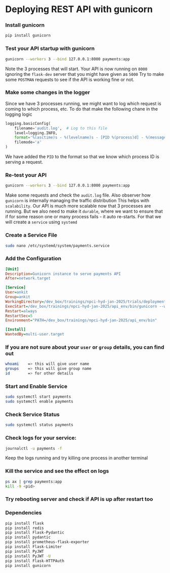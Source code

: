 # Deploying REST API with gunicorn

### Install gunicorn
```bash
pip install gunicorn
```

### Test your API startup with gunicorn
```bash
gunicorn --workers 3 --bind 127.0.0.1:8000 payments:app
```

Note the 3 processes that will start.
Your API is now running on `8000` ignoring the `flask-dev` server that you might have given as `5000`
Try to make some `POSTMAN` requests to see if the API is working fine or not.

### Make some changes in the logger
Since we have 3 processes running, we might want to log which request is coming to which process, etc.
To do that make the following chane in the logging logic
```python
logging.basicConfig(
    filename='audit.log',  # Log to this file
    level=logging.INFO,
    format='%(asctime)s - %(levelname)s - [PID %(process)d] - %(message)s',
    filemode='a'
)
```
We have added the `PID` to the format so that we know which process ID is serving a request.

### Re-test your API
```bash
gunicorn --workers 3 --bind 127.0.0.1:8000 payments:app
```

Make some requests and check the `audit.log` file.
Also observer how `gunicorn` is internally managing the traffic distribution
This helps with `scalability`. Our API is much more scalable now that 3 processes are running.
But we also need to make it `durable`, where we want to ensure that if for some reason one or many process fails - it auto re-starts.
For that we will create a `service` using `systemd`

### Create a Service File
```bash
sudo nano /etc/systemd/system/payments.service
```

### Add the Configuration
```ini
[Unit]
Description=Gunicorn instance to serve payments API
After=network.target

[Service]
User=ankit
Group=ankit
WorkingDirectory=/dev_box/trainings/npci-hyd-jan-2025/trials/deployment
ExecStart=/dev_box/trainings/npci-hyd-jan-2025/api_env/bin/gunicorn --workers 3 --bind 127.0.0.1:8000 payments:app
Restart=always
RestartSec=5
Environment="PATH=/dev_box/trainings/npci-hyd-jan-2025/api_env/bin"

[Install]
WantedBy=multi-user.target
```

### If you are not sure about your `user` or `group` details, you can find out
```bash
whoami    => this will give user name
groups    => this will give group name
id        => for other details
```


### Start and Enable Service
```bash
sudo systemctl start payments
sudo systemctl enable payments
```

### Check Service Status
```bash
sudo systemctl status payments
```

### Check logs for your service:
```bash
journalctl -u payments -f
```
Keep the logs running and try killing one process in another terminal

### Kill the service and see the effect on logs
```bash
ps ax | grep payments:app
kill -9 <pid>
```

### Try rebooting server and check if API is up after restart too


### Dependencies
```bash
pip install flask
pip install redis
pip install Flask-Pydantic
pip install pydantic
pip install prometheus-flask-exporter
pip install Flask-Limiter
pip install PyJWT
pip install PyJWT -U
pip install Flask-HTTPAuth
pip install gunicorn
```
